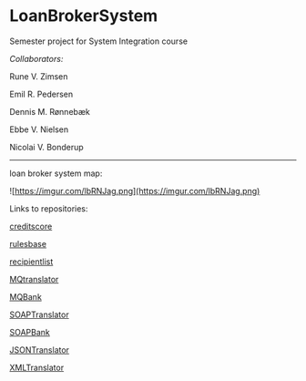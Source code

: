 # LoanBrokerSystem
Semester project for System Integration course

*Collaborators:*

Rune V. Zimsen

Emil R. Pedersen

Dennis M. Rønnebæk

Ebbe V. Nielsen

Nicolai V. Bonderup
____________________

loan broker system map:

![https://imgur.com/lbRNJag.png](https://imgur.com/lbRNJag.png)

Links to repositories:

[creditscore](https://github.com/tjaydk/LoanBroker-CreditScore)

[rulesbase](https://github.com/Ebski/LoanBroker-BankRules)

[recipientlist](https://github.com/NicolaiVBonderup/LoanBroker-RecipientList)

[MQtranslator](https://github.com/NicolaiVBonderup/LoanBroker-MQTranslator)

[MQBank](https://github.com/NicolaiVBonderup/LoanBroker-MQBank)

[SOAPTranslator](https://github.com/NicolaiVBonderup/LoanBroker-SOAPTranslator)

[SOAPBank](https://github.com/NicolaiVBonderup/LoanBroker-SOAPBank)

[JSONTranslator](https://github.com/NicolaiVBonderup/LoanBroker-JSONTranslator)

[XMLTranslator](https://github.com/NicolaiVBonderup/LoanBroker-XMLTranslator)

